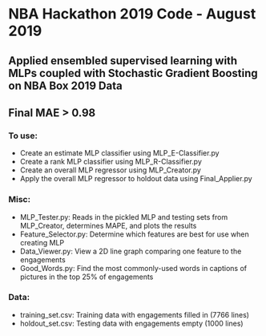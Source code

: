 # NBA Hackathon 2019 Code - August 2019
## Applied ensembled supervised learning with MLPs coupled with Stochastic Gradient Boosting on NBA Box 2019 Data
## Final MAE > 0.98
### To use:
- Create an estimate MLP classifier using MLP_E-Classifier.py
- Create a rank MLP classifier using MLP_R-Classifier.py
- Create an overall MLP regressor using MLP_Creator.py
- Apply the overall MLP regressor to holdout data using Final_Applier.py
### Misc:
- MLP_Tester.py: Reads in the pickled MLP and testing sets from MLP_Creator, determines MAPE, and plots the results
- Feature_Selector.py: Determine which features are best for use when creating MLP
- Data_Viewer.py: View a 2D line graph comparing one feature to the engagements
- Good_Words.py: Find the most commonly-used words in captions of pictures in the top 25% of engagements
### Data:
- training_set.csv: Training data with engagements filled in (7766 lines)
- holdout_set.csv: Testing data with engagements empty (1000 lines)

